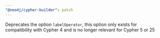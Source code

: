 ```yaml
---
"@neo4j/cypher-builder": patch
---
```


Deprecates the option `labelOperator`, this option only exists for compatibility with Cypher 4 and is no longer relevant for Cypher 5 or 25
